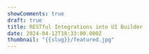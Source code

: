 ```yaml
---
showComments: true
draft: true
title: RESTful Integrations into UI Builder
date: 2024-04-12T18:33:00.000Z
thumbnail: "{{slug}}/featured.jpg"
---
```

